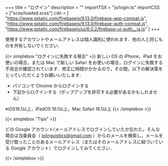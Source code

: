 +++
title = "ログイン"
description = ""
importTSX = "js/login.ts"
importCSS = ["scss/loaded.scss"]
cdn = [
    "https://www.gstatic.com/firebasejs/9.13.0/firebase-app-compat.js",
    "https://www.gstatic.com/firebasejs/9.13.0/firebase-auth-compat.js",
    "https://www.gstatic.com/firebasejs/ui/6.0.2/firebase-ui-auth__ja.js"
    ]
+++

使用するアカウントやメールアドレスは個人識別に使われます．他の人と同じものを共有しないでください．

<script src="https://accounts.google.com/gsi/client" async defer></script>
<div id="firebaseui-auth-container"></div>
<div id="loader"></div>

{{< simplebox "ログインに失敗する場合" >}}
新しい OS の iPhone，iPad をお使いの場合，または Mac で新しい Safari をお使いの場合，ログインに失敗する不具合が確認されています．修正に時間がかかるので，その間，以下の解決策をとっていただくようお願いいたします．

- パソコンで Chrome からログインする
- 下記からログインする（ポップアップを許可する必要があるかもしれません）

<div class="d-flex justify-content-center">
<div id="google-auth2" class="firebaseui-idp-button"></div>
</div>

※iOS16.1以上，iPadOS 16.1以上，Mac Safari 16.1以上
{{< /simplebox >}}

{{< simplebox "Tips" >}}

どの Google アカウント/メールアドレスでログインしていたか忘れた，そんな場合は当委員会（ jolinguistics@gmail.com ）からのメールを検索し，メールを受け取ったことのあるメールアドレス（またはそのメールアドレスに紐づいている Google アカウント）でログインしてみてください．

{{< /simplebox >}}
